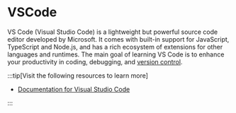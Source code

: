 # VSCode

VS Code (Visual Studio Code) is a lightweight but powerful source code editor developed by Microsoft. It comes with built-in support for JavaScript, TypeScript and Node.js, and has a rich ecosystem of extensions for other languages and runtimes. The main goal of learning VS Code is to enhance your productivity in coding, debugging, and [version control](vcs/index.md).

:::tip[Visit the following resources to learn more]

- [Documentation for Visual Studio Code](https://code.visualstudio.com/docs)

:::
